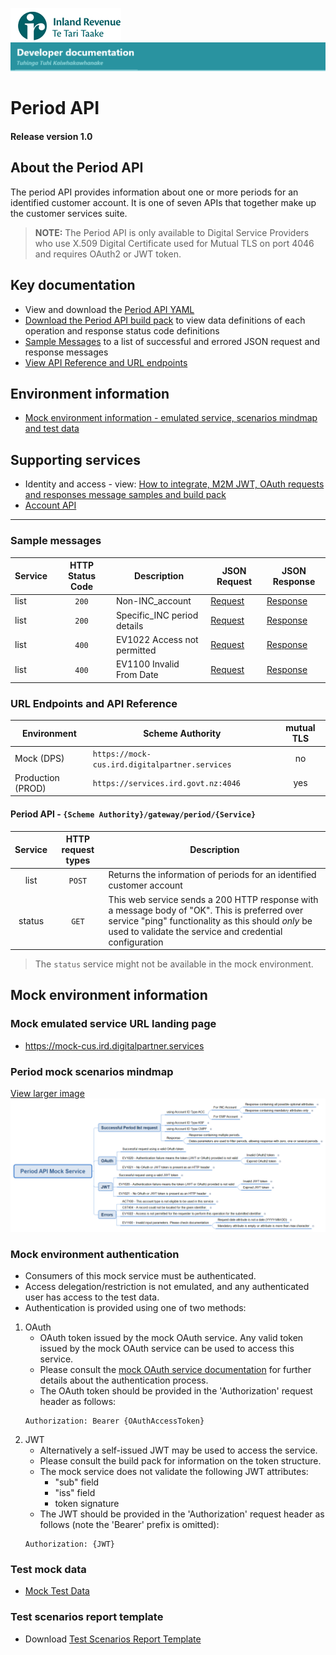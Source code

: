 
![IRD logo](../../Images/IRlogo.gif)
![Software Dev](../../Images/SoftwareDev.png)

# Period API 

#### Release version 1.0

## About the Period API

The period API provides information about one or more periods for an identified customer account. It is one of seven APIs that together make up the customer services suite. 

>**NOTE:** The Period API is only available to Digital Service Providers who use X.509 Digital Certificate used for Mutual TLS on port 4046 and requires OAuth2 or JWT token.

## Key documentation

* View and download the [Period API YAML](Period%202021-02-04.yaml)
* [Download the Period API build pack](Build%20pack%20-%20Period%20API.pdf) to view data definitions of each operation and response status code definitions
* [Sample Messages](#Sample-Messages) to a list of successful and errored JSON request and response messages 
* [View API Reference and URL endpoints](#Period-API-REST-Reference)
	
## Environment information

* [Mock environment information - emulated service, scenarios mindmap and test data](#mock-environment-information)
	

## Supporting services

* Identity and access - view: [How to integrate, M2M JWT, OAuth requests and responses message samples and build pack](https://github.com/InlandRevenue/Gateway_Services-Access/tree/master/Identity%20and%20Access)
* [Account API](../Account%20API)

---

<a name="Sample-Messages"></a>
### Sample messages

| Service | HTTP Status Code| Description | JSON Request | JSON Response | 
| -- | :--: | -- | -- | -- | 
| list | `200` | Non-INC_account | [Request](sample%20messages/POST_200_list_non-INC_account_request.json) | [Response](sample%20messages/POST_200_list_non-INC_account_response.json) | 
| list | `200` | Specific_INC period details | [Request](sample%20messages/POST_200_list_specific_INC_period_details_response.json) | [Response](sample%20messages/POST_200_list_specific_INC_period_details_response.json) | 
| list | `400` | EV1022 Access not permitted | [Request](sample%20messages/POST_400_list_EV1022_access_not_permitted_request.json) | [Response](sample%20messages/POST_400_list_EV1022_access_not_permitted_response.json) | 
| list | `400` | EV1100 Invalid From Date | [Request](sample%20messages/POST_400_list_EV1100_invalid_From_Date_request.json) | [Response](sample%20messages/POST_400_list_EV1100_invalid_From_Date_response.json) | 


<a name="Period-API-REST-Reference"></a>
### URL Endpoints and API Reference

| Environment | Scheme Authority | mutual TLS |
| --- | --- | :---: |
| Mock (DPS)| `https://mock-cus.ird.digitalpartner.services`| no |
| Production (PROD) | `https://services.ird.govt.nz:4046`| yes |

<a Period="API-REST-Reference"></a>
#### Period API - `{Scheme Authority}/gateway/period/{Service}`
| Service | HTTP request types | Description | 
| :--: | :--: | -- |
| list | `POST` | Returns the information of periods for an identified customer account | 
| status | `GET` | This web service sends a 200 HTTP response with a message body of "OK". This is preferred over service "ping" functionality as this should *only* be used to validate the service and credential configuration | 

> The `status` service might not be available in the mock environment. 



<a Period="mock-environment-information"></a>
## Mock environment information

### Mock emulated service URL landing page 
* https://mock-cus.ird.digitalpartner.services

### Period mock scenarios mindmap

[View larger image](../images/Period%20API%20Mock%20Service.png)
![Mock Scenarios](../images/Period%20API%20Mock%20Service.png)


### Mock environment authentication
* Consumers of this mock service must be authenticated.
* Access delegation/restriction is not emulated, and any authenticated user has access to the test data.
* Authentication is provided using one of two methods:
 1. OAuth
	* OAuth token issued by the mock OAuth service. Any valid token issued by the mock OAuth service can be used to access this service.
	* Please consult the [mock OAuth service documentation](https://mock-oauth.ird.digitalpartner.services/) for further details about the authentication process.
	* The OAuth token should be provided in the 'Authorization' request header as follows:
	```
	Authorization: Bearer {OAuthAccessToken}
	```
 2. JWT
	* Alternatively a self-issued JWT may be used to access the service.
	* Please consult the build pack for information on the token structure.
	* The mock service does not validate the following JWT attributes:
		* "sub" field
		* "iss" field
		* token signature
	* The JWT should be provided in the 'Authorization' request header as follows (note the 'Bearer' prefix is omitted):
	```
	Authorization: {JWT}
	```

### Test mock data
* [Mock Test Data](../Test%20Details/) 

### Test scenarios report template

* Download [Test Scenarios Report Template](Period%20List%20API%20-%20Test%20Report%20Template_v1.2.docx)

